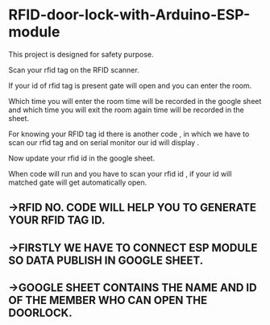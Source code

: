 # RFID-door-lock-with-Arduino-ESP-module
This project is designed for safety purpose.

Scan your rfid tag on the RFID scanner.

If your id of rfid tag is present gate will open and you can enter the room. 

Which time you will enter the room time will be recorded in the google sheet and which time you will exit the room again time will be recorded in the sheet.

For knowing your RFID tag id there is another code , in which we have to scan our rfid tag and on serial monitor our id will display .

Now update your rfid id in the google sheet.

When code will run and you have to scan your rfid id , if your id will matched gate will get automatically open.



->RFID NO. CODE WILL HELP YOU TO GENERATE YOUR RFID TAG ID.
-
->FIRSTLY WE HAVE TO CONNECT ESP MODULE SO DATA PUBLISH IN GOOGLE SHEET.
-
->GOOGLE SHEET CONTAINS THE NAME AND ID OF THE MEMBER WHO CAN OPEN THE DOORLOCK.
-
